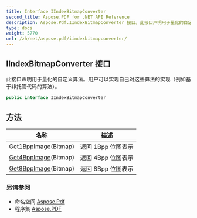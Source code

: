 ```yaml
---
title: Interface IIndexBitmapConverter
second_title: Aspose.PDF for .NET API Reference
description: Aspose.Pdf.IIndexBitmapConverter 接口。此接口声明用于量化的自定义算法。用户可以实现自己对这些算法的实现，例如基于非托管代码的算法。
type: docs
weight: 5770
url: /zh/net/aspose.pdf/iindexbitmapconverter/
---
```

## IIndexBitmapConverter 接口

此接口声明用于量化的自定义算法。用户可以实现自己对这些算法的实现（例如基于非托管代码的算法）。

```csharp
public interface IIndexBitmapConverter
```

## 方法

| 名称 | 描述 |
| --- | --- |
| [Get1BppImage](../../aspose.pdf/iindexbitmapconverter/get1bppimage/)(Bitmap) | 返回 1Bpp 位图表示 |
| [Get4BppImage](../../aspose.pdf/iindexbitmapconverter/get4bppimage/)(Bitmap) | 返回 4Bpp 位图表示 |
| [Get8BppImage](../../aspose.pdf/iindexbitmapconverter/get8bppimage/)(Bitmap) | 返回 8Bpp 位图表示 |

### 另请参阅

* 命名空间 [Aspose.Pdf](../../aspose.pdf/)
* 程序集 [Aspose.PDF](../../)